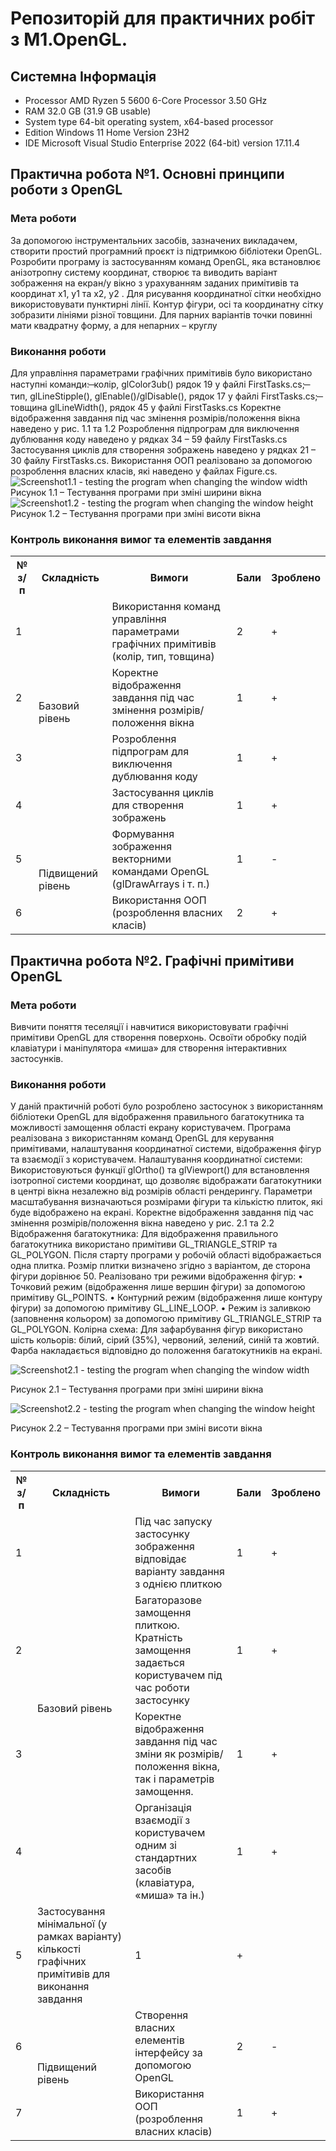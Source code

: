 # Репозиторій для практичних робіт з M1.OpenGL.
## Системна Інформація
- Processor	AMD Ryzen 5 5600 6-Core Processor 3.50 GHz
- RAM	32.0 GB (31.9 GB usable)
- System type	64-bit operating system, x64-based processor
- Edition	Windows 11 Home Version 23H2
- IDE	Microsoft Visual Studio Enterprise 2022 (64-bit) version 17.11.4
## Практична робота №1. Основні принципи роботи з OpenGL
### Мета роботи

За допомогою інструментальних засобів, зазначених викладачем, створити простий програмний проєкт із підтримкою бібліотеки OpenGL. Розробити програму із застосуванням команд OpenGL, яка встановлює анізотропну систему координат, створює та виводить варіант зображення на екран/у вікно з урахуванням заданих примітивів та координат x1, y1 та x2, y2 . Для рисування координатної сітки необхідно використовувати пунктирні лінії. Контур фігури, осі та координатну сітку зобразити лініями різної товщини. Для парних варіантів точки повинні мати квадратну форму, а для непарних – круглу

### Виконання роботи
Для управління параметрами графічних примітивів було використано наступні команди:
̶	колір, glColor3ub() рядок 19 у файлі FirstTasks.cs;
̶	тип, glLineStipple(), glEnable()/glDisable(), рядок 17 у файлі FirstTasks.cs;
̶	товщина glLineWidth(), рядок 45 у файлі FirstTasks.cs
Коректне відображення завдання під час змінення розмірів/положення вікна наведено у рис. 1.1 та 1.2
Розроблення підпрограм для виключення дублювання коду наведено у рядках 34 – 59 файлу FirstTasks.cs
Застосування циклів для створення зображень наведено у рядках 21 – 30 файлу FirstTasks.cs.
Використання ООП реалізовано за допомогою розроблення власних класів, які наведено у файлах Figure.cs.
![Screenshot1.1 - testing the program when changing the window width](Screenshots/Screenshot_1_lab1.png)
Рисунок 1.1 – Тестування програми при зміні ширини вікна
![Screenshot1.2 - testing the program when changing the window height](Screenshots/Screenshot_2_lab1.png)
Рисунок 1.2 – Тестування програми при зміні висоти вікна

### Контроль виконання вимог та елементів завдання
<table>
  <tr>
    <th>№ з/п</th>
    <th>Складність</th>
    <th>Вимоги</th>
    <th>Бали</th>
    <th>Зроблено</th>
  </tr>
  <tr>
    <td>1</td>
    <td rowspan="4">Базовий рівень</td>
    <td>Використання команд управління параметрами графічних примітивів (колір, тип, товщина)</td>
    <td>2</td>
    <td>+</td>
  </tr>
  <tr>
    <td>2</td>
    <td>Коректне відображення завдання під час змінення розмірів/положення вікна</td>
    <td>1</td>
    <td>+</td>
  </tr>
  <tr>
    <td>3</td>
    <td>Розроблення підпрограм для виключення дублювання коду</td>
    <td>1</td>
    <td>+</td>
  </tr>
  <tr>
    <td>4</td>
    <td>Застосування циклів для створення зображень</td>
    <td>1</td>
    <td>+</td>
  </tr>
  <tr>
    <td>5</td>
    <td rowspan="2">Підвищений рівень</td>
    <td>Формування зображення векторними командами OpenGL (glDrawArrays і т. п.)</td>
    <td>1</td>
    <td>-</td>
  </tr>
  <tr>
    <td>6</td>
    <td>Використання ООП (розроблення власних класів)</td>
    <td>2</td>
    <td>+</td>
  </tr>
</table>


## Практична робота №2. Графічні примітиви OpenGL
### Мета роботи

Вивчити поняття теселяції і навчитися використовувати графічні примітиви OpenGL для створення поверхонь. Освоїти обробку подій клавіатури і маніпулятора «миша» для створення інтерактивних застосунків.

### Виконання роботи
У даній практичній роботі було розроблено застосунок з використанням бібліотеки OpenGL для відображення правильного багатокутника та можливості замощення області екрану користувачем. Програма реалізована з використанням команд OpenGL для керування примітивами, налаштування координатної системи, відображення фігур та взаємодії з користувачем.
Налаштування координатної системи: 
Використовуються функції glOrtho() та glViewport() для встановлення ізотропної системи координат, що дозволяє відображати багатокутники в центрі вікна незалежно від розмірів області рендерингу. Параметри масштабування визначаються розмірами фігури та кількістю плиток, які буде відображено на екрані.
Коректне відображення завдання під час змінення розмірів/положення вікна наведено у рис. 2.1 та 2.2
Відображення багатокутника: 
Для відображення правильного багатокутника використано примітиви GL_TRIANGLE_STRIP та GL_POLYGON. Після старту програми у робочій області відображається одна плитка. Розмір плитки визначено згідно з варіантом, де сторона фігури дорівнює 50.
Реалізовано три режими відображення фігур:
•	Точковий режим (відображення лише вершин фігури) за допомогою примітиву GL_POINTS.
•	Контурний режим (відображення лише контуру фігури) за допомогою примітиву GL_LINE_LOOP.
•	Режим із заливкою (заповнення кольором) за допомогою примітиву GL_TRIANGLE_STRIP та GL_POLYGON.
Колірна схема: 
Для зафарбування фігур використано шість кольорів: білий, сірий (35%), червоний, зелений, синій та жовтий. Фарба накладається відповідно до положення багатокутників на екрані.

![Screenshot2.1 - testing the program when changing the window width](Screenshots/Screenshot_1_lab2.png)

Рисунок 2.1 – Тестування програми при зміні ширини вікна

![Screenshot2.2 - testing the program when changing the window height](Screenshots/Screenshot_2_lab2.png)

Рисунок 2.2 – Тестування програми при зміні висоти вікна

### Контроль виконання вимог та елементів завдання
<table>
  <tr>
    <th>№ з/п</th>
    <th>Складність</th>
    <th>Вимоги</th>
    <th>Бали</th>
    <th>Зроблено</th>
  </tr>
  <tr>
    <td>1</td>
    <td rowspan="5">Базовий рівень</td>
    <td>Під час запуску застосунку зображення відповідає варіанту завдання з однією плиткою</td>
    <td>1</td>
    <td>+</td>
  </tr>
  <tr>
    <td>2</td>
    <td>Багаторазове замощення плиткою. Кратність замощення задається користувачем під час роботи застосунку</td>
    <td>1</td>
    <td>+</td>
  </tr>
  <tr>
    <td>3</td>
    <td>Коректне відображення завдання під час зміни як розмірів/положення вікна, так і параметрів замощення.</td>
    <td>1</td>
    <td>+</td>
  </tr>
  <tr>
    <td>4</td>
    <td>Організація взаємодії з користувачем одним зі стандартних засобів (клавіатура, «миша» та ін.)</td>
    <td>1</td>
    <td>+</td>
  </tr>
  <tr>
  <tr>
    <td>5</td>
    <td>Застосування мінімальної (у рамках варіанту) кількості графічних примітивів для виконання завдання</td>
    <td>1</td>
    <td>+</td>
  </tr>
  <tr>
    <td>6</td>
    <td rowspan="2">Підвищений рівень</td>
    <td>Створення власних елементів інтерфейсу за допомогою OpenGL</td>
    <td>2</td>
    <td>-</td>
  </tr>
  <tr>
    <td>7</td>
    <td>Використання ООП (розроблення власних класів)</td>
    <td>1</td>
    <td>+</td>
  </tr>
</table>
